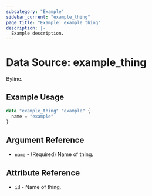 ```yaml
---
subcategory: "Example"
sidebar_current: "example_thing"
page_title: "Example: example_thing"
description: |-
  Example description.
---
```


# Data Source: example_thing

Byline.

## Example Usage

```terraform
data "example_thing" "example" {
  name = "example"
}
```

## Argument Reference

* `name` - (Required) Name of thing.

## Attribute Reference

* `id` - Name of thing.
